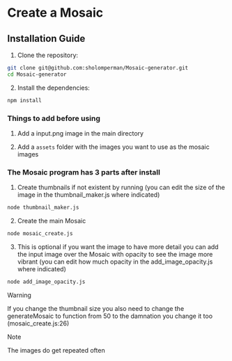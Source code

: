 # Create a Mosaic 

## Installation Guide

1. Clone the repository:
```bash
git clone git@github.com:sholomperman/Mosaic-generator.git
cd Mosaic-generator
```
2. Install the dependencies:
```bash
npm install
```

### Things to add before using
1. Add a input.png image in the main directory

2. Add a ```assets``` folder with the images you want to use as the mosaic images


### The Mosaic program has 3 parts after install

1. Create thumbnails if not existent by running (you can edit the size of the image in the thumbnail_maker.js where indicated)
```bash
node thumbnail_maker.js
```

2. Create the main Mosaic
```bash
node mosaic_create.js
```

3. This is optional if you want the image to have more detail you can add the input image over the Mosaic with opacity to see the image more vibrant (you can edit how much opacity in the add_image_opacity.js where indicated)
```bash
node add_image_opacity.js
```


> [!WARNING]
> If you change the thumbnail size you also need to change the generateMosaic to function from 50 to the damnation you change it too (mosaic_create.js:26)

> [!NOTE]
> The images do get repeated often
